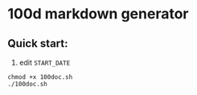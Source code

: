 # 100d markdown generator

## Quick start:
1. edit `START_DATE`
```
chmod +x 100doc.sh
./100doc.sh
```
